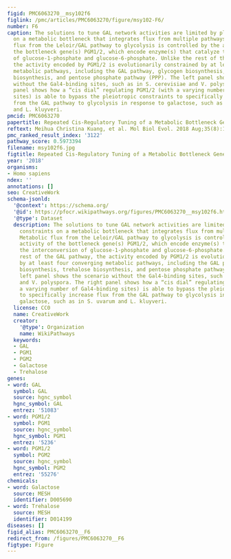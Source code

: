 ```yaml
---
figid: PMC6063270__msy102f6
figlink: /pmc/articles/PMC6063270/figure/msy102-F6/
number: F6
caption: The solutions to tune GAL network activities are limited by pleiotropic constraints
  on a metabolic bottleneck that integrates flux from multiple pathways. Metabolic
  flux from the Leloir/GAL pathway to glycolysis is controlled by the activity of
  the bottleneck gene(s) PGM1/2, which encode enzyme(s) that catalyze the interconversion
  of glucose-1-phosphate and glucose-6-phosphate. Unlike the rest of the GAL pathway,
  the activity encoded by PGM1/2 is evolutionarily constrained by at least four converging
  metabolic pathways, including the GAL pathway, glycogen biosynthesis, trehalose
  biosynthesis, and pentose phosphate pathway (PPP). The left panel shows the scenario
  without the Gal4-binding sites, such as in S. cerevisiae and V. polyspora. The right
  panel shows how a “cis dial” regulating PGM1/2 (with a varying number of Gal4-binding
  sites) is able to bypass the pleiotropic constraints to specifically increase flux
  from the GAL pathway to glycolysis in response to galactose, such as in S. uvarum
  and L. kluyveri.
pmcid: PMC6063270
papertitle: Repeated Cis-Regulatory Tuning of a Metabolic Bottleneck Gene during Evolution.
reftext: Meihua Christina Kuang, et al. Mol Biol Evol. 2018 Aug;35(8):1968-1981.
pmc_ranked_result_index: '3122'
pathway_score: 0.5973394
filename: msy102f6.jpg
figtitle: Repeated Cis-Regulatory Tuning of a Metabolic Bottleneck Gene during Evolution
year: '2018'
organisms:
- Homo sapiens
ndex: ''
annotations: []
seo: CreativeWork
schema-jsonld:
  '@context': https://schema.org/
  '@id': https://pfocr.wikipathways.org/figures/PMC6063270__msy102f6.html
  '@type': Dataset
  description: The solutions to tune GAL network activities are limited by pleiotropic
    constraints on a metabolic bottleneck that integrates flux from multiple pathways.
    Metabolic flux from the Leloir/GAL pathway to glycolysis is controlled by the
    activity of the bottleneck gene(s) PGM1/2, which encode enzyme(s) that catalyze
    the interconversion of glucose-1-phosphate and glucose-6-phosphate. Unlike the
    rest of the GAL pathway, the activity encoded by PGM1/2 is evolutionarily constrained
    by at least four converging metabolic pathways, including the GAL pathway, glycogen
    biosynthesis, trehalose biosynthesis, and pentose phosphate pathway (PPP). The
    left panel shows the scenario without the Gal4-binding sites, such as in S. cerevisiae
    and V. polyspora. The right panel shows how a “cis dial” regulating PGM1/2 (with
    a varying number of Gal4-binding sites) is able to bypass the pleiotropic constraints
    to specifically increase flux from the GAL pathway to glycolysis in response to
    galactose, such as in S. uvarum and L. kluyveri.
  license: CC0
  name: CreativeWork
  creator:
    '@type': Organization
    name: WikiPathways
  keywords:
  - GAL
  - PGM1
  - PGM2
  - Galactose
  - Trehalose
genes:
- word: GAL
  symbol: GAL
  source: hgnc_symbol
  hgnc_symbol: GAL
  entrez: '51083'
- word: PGM1/2
  symbol: PGM1
  source: hgnc_symbol
  hgnc_symbol: PGM1
  entrez: '5236'
- word: PGM1/2
  symbol: PGM2
  source: hgnc_symbol
  hgnc_symbol: PGM2
  entrez: '55276'
chemicals:
- word: Galactose
  source: MESH
  identifier: D005690
- word: Trehalose
  source: MESH
  identifier: D014199
diseases: []
figid_alias: PMC6063270__F6
redirect_from: /figures/PMC6063270__F6
figtype: Figure
---
```

